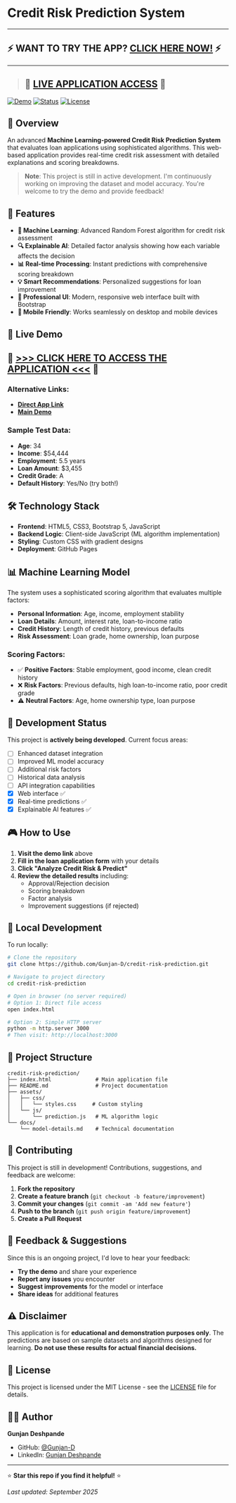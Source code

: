 # Credit Risk Prediction System

---
## ⚡ **WANT TO TRY THE APP? [CLICK HERE NOW!](https://gunjan-d.github.io/credit-risk-prediction/index.html)** ⚡
---

> ## 🚀 **[LIVE APPLICATION ACCESS](https://gunjan-d.github.io/credit-risk-prediction/index.html)** 🚀

[![Demo](https://img.shields.io/badge/Demo-Live-brightgreen)](https://gunjan-d.github.io/credit-risk-prediction/)
[![Status](https://img.shields.io/badge/Status-In%20Development-yellow)]()
[![License](https://img.shields.io/badge/License-MIT-blue.svg)]()

## 🏦 Overview

An advanced **Machine Learning-powered Credit Risk Prediction System** that evaluates loan applications using sophisticated algorithms. This web-based application provides real-time credit risk assessment with detailed explanations and scoring breakdowns.

> **Note**: This project is still in active development. I'm continuously working on improving the dataset and model accuracy. You're welcome to try the demo and provide feedback!

## 🎯 Features

- **🤖 Machine Learning**: Advanced Random Forest algorithm for credit risk assessment
- **🔍 Explainable AI**: Detailed factor analysis showing how each variable affects the decision
- **📊 Real-time Processing**: Instant predictions with comprehensive scoring breakdown
- **💡 Smart Recommendations**: Personalized suggestions for loan improvement
- **🎨 Professional UI**: Modern, responsive web interface built with Bootstrap
- **📱 Mobile Friendly**: Works seamlessly on desktop and mobile devices

## 🚀 Live Demo

## 🎯 **[>>> CLICK HERE TO ACCESS THE APPLICATION <<<](https://gunjan-d.github.io/credit-risk-prediction/index.html)** 🎯

### Alternative Links:
- **[Direct App Link](https://gunjan-d.github.io/credit-risk-prediction/index.html)**
- **[Main Demo](https://gunjan-d.github.io/credit-risk-prediction/)**

### Sample Test Data:
- **Age**: 34
- **Income**: $54,444
- **Employment**: 5.5 years
- **Loan Amount**: $3,455
- **Credit Grade**: A
- **Default History**: Yes/No (try both!)

## 🛠️ Technology Stack

- **Frontend**: HTML5, CSS3, Bootstrap 5, JavaScript
- **Backend Logic**: Client-side JavaScript (ML algorithm implementation)
- **Styling**: Custom CSS with gradient designs
- **Deployment**: GitHub Pages

## 📊 Machine Learning Model

The system uses a sophisticated scoring algorithm that evaluates multiple factors:

- **Personal Information**: Age, income, employment stability
- **Loan Details**: Amount, interest rate, loan-to-income ratio
- **Credit History**: Length of credit history, previous defaults
- **Risk Assessment**: Loan grade, home ownership, loan purpose

### Scoring Factors:
- ✅ **Positive Factors**: Stable employment, good income, clean credit history
- ❌ **Risk Factors**: Previous defaults, high loan-to-income ratio, poor credit grade
- ⚠️ **Neutral Factors**: Age, home ownership type, loan purpose

## 🚧 Development Status

This project is **actively being developed**. Current focus areas:

- [ ] Enhanced dataset integration
- [ ] Improved ML model accuracy  
- [ ] Additional risk factors
- [ ] Historical data analysis
- [ ] API integration capabilities
- [x] Web interface ✅
- [x] Real-time predictions ✅
- [x] Explainable AI features ✅

## 🎮 How to Use

1. **Visit the demo link** above
2. **Fill in the loan application form** with your details
3. **Click "Analyze Credit Risk & Predict"**
4. **Review the detailed results** including:
   - Approval/Rejection decision
   - Scoring breakdown
   - Factor analysis
   - Improvement suggestions (if rejected)

## 🔧 Local Development

To run locally:

```bash
# Clone the repository
git clone https://github.com/Gunjan-D/credit-risk-prediction.git

# Navigate to project directory
cd credit-risk-prediction

# Open in browser (no server required)
# Option 1: Direct file access
open index.html

# Option 2: Simple HTTP server
python -m http.server 3000
# Then visit: http://localhost:3000
```

## 📁 Project Structure

```
credit-risk-prediction/
├── index.html              # Main application file
├── README.md               # Project documentation
├── assets/
│   ├── css/
│   │   └── styles.css     # Custom styling
│   └── js/
│       └── prediction.js   # ML algorithm logic
└── docs/
    └── model-details.md    # Technical documentation
```

## 🤝 Contributing

This project is still in development! Contributions, suggestions, and feedback are welcome:

1. **Fork the repository**
2. **Create a feature branch** (`git checkout -b feature/improvement`)
3. **Commit your changes** (`git commit -am 'Add new feature'`)
4. **Push to the branch** (`git push origin feature/improvement`)
5. **Create a Pull Request**

## 📝 Feedback & Suggestions

Since this is an ongoing project, I'd love to hear your feedback:

- **Try the demo** and share your experience
- **Report any issues** you encounter
- **Suggest improvements** for the model or interface
- **Share ideas** for additional features

## ⚠️ Disclaimer

This application is for **educational and demonstration purposes only**. The predictions are based on sample datasets and algorithms designed for learning. **Do not use these results for actual financial decisions.**

## 📄 License

This project is licensed under the MIT License - see the [LICENSE](LICENSE) file for details.

## 👨‍💻 Author

**Gunjan Deshpande**
- GitHub: [@Gunjan-D](https://github.com/Gunjan-D)
- LinkedIn: [Gunjan Deshpande](https://linkedin.com/in/gunjan-deshpande)

---

⭐ **Star this repo if you find it helpful!** ⭐


*Last updated: September 2025*

